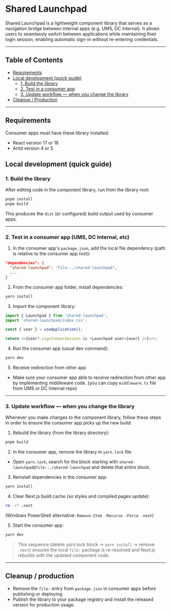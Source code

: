 # Shared Launchpad

Shared Launchpad is a lightweight component library that serves as a navigation bridge between internal apps (e.g. UMS, DC Internal). It allows users to seamlessly switch between applications while maintaining their login session, enabling automatic sign-in without re-entering credentials.

---

## Table of Contents

- [Requirements](#requirements)
- [Local development (quick guide)](#local-development-quick-guide)
  - [1. Build the library](#1-build-the-library)
  - [2. Test in a consumer app](#2-test-in-a-consumer-app-ums-dc-internal-etc)
  - [3. Update workflow — when you change the library](#3-update-workflow--when-you-change-the-library)
- [Cleanup / Production](#cleanup--production)

---

## Requirements

Consumer apps must have these library installed:

- React version 17 or 18
- Antd version 4 or 5

## Local development (quick guide)

### 1. Build the library

After editing code in the component library, run from the library root:

```bash
pnpm install
pnpm build
```

This produces the `dist` (or configured) build output used by consumer apps.

---

### 2. Test in a consumer app (UMS, DC Internal, etc)

1. In the consumer app's `package.json`, add the local file dependency (path is relative to the consumer app root):

```json
"dependencies": {
  "shared-launchpad": "file:../shared-launchpad",
  ...
}
```

2. From the consumer app folder, install dependencies:

```bash
yarn install
```

3. Import the component library:

```js
import { Launchpad } from 'shared-launchpad';
import 'shared-launchpad/index.css';

const { user } = useApplication();

return <>{user?.signInUserSession && <Launchpad user={user} />}</>;
```

4. Run the consumer app (usual dev command):

```bash
yarn dev
```

5. Receive redirection from other app

- Make sure your consumer app able to receive redirection from other app by implementing middleware code. (you can copy `middleware.ts` file from UMS or DC Internal repo)

---

### 3. Update workflow — when you change the library

Whenever you make changes to the component library, follow these steps in order to ensure the consumer app picks up the new build:

1. Rebuild the library (from the library directory):

```bash
pnpm build
```

2. In the consumer app, remove the library in `yarn.lock` file

- Open `yarn.lock`, search for the block starting with `shared-launchpad@file:../shared-launchpad` and delete that entire block.

3. Reinstall dependencies in the consumer app:

```bash
yarn install
```

4. Clear Next.js build cache (so styles and compiled pages update):

```bash
rm -rf .next
```

(Windows PowerShell alternative: `Remove-Item -Recurse -Force .next`)

5. Start the consumer app:

```bash
yarn dev
```

> This sequence (delete yarn.lock block → `yarn install` → remove `.next`) ensures the local `file:` package is re-resolved and Next.js rebuilds with the updated component code.

---

## Cleanup / production

- Remove the `file:` entry from `package.json` in consumer apps before publishing or deploying.
- Publish the library to your package registry and install the released version for production usage.
